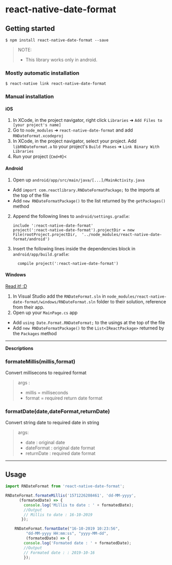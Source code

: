 
# react-native-date-format

## Getting started

`$ npm install react-native-date-format --save`

> NOTE:
>
> * This library works only in android.

### Mostly automatic installation

`$ react-native link react-native-date-format`

### Manual installation


#### iOS

1. In XCode, in the project navigator, right click `Libraries` ➜ `Add Files to [your project's name]`
2. Go to `node_modules` ➜ `react-native-date-format` and add `RNDateFormat.xcodeproj`
3. In XCode, in the project navigator, select your project. Add `libRNDateFormat.a` to your project's `Build Phases` ➜ `Link Binary With Libraries`
4. Run your project (`Cmd+R`)<

#### Android

1. Open up `android/app/src/main/java/[...]/MainActivity.java`
  - Add `import com.reactlibrary.RNDateFormatPackage;` to the imports at the top of the file
  - Add `new RNDateFormatPackage()` to the list returned by the `getPackages()` method
2. Append the following lines to `android/settings.gradle`:
  	```
  	include ':react-native-date-format'
  	project(':react-native-date-format').projectDir = new File(rootProject.projectDir, 	'../node_modules/react-native-date-format/android')
  	```
3. Insert the following lines inside the dependencies block in `android/app/build.gradle`:
  	```
      compile project(':react-native-date-format')
  	```

#### Windows
[Read it! :D](https://github.com/ReactWindows/react-native)

1. In Visual Studio add the `RNDateFormat.sln` in `node_modules/react-native-date-format/windows/RNDateFormat.sln` folder to their solution, reference from their app.
2. Open up your `MainPage.cs` app
  - Add `using Date.Format.RNDateFormat;` to the usings at the top of the file
  - Add `new RNDateFormatPackage()` to the `List<IReactPackage>` returned by the `Packages` method

---

**Descriptions**

### formateMillis(millis,format)

Convert millisecons to required format

> args :
>
> * millis = milliseconds
> * format = required return date format


### formatDate(date,dateFormat,returnDate)

Convert string date to required date in string

> args:
>
> * date        : original date
> * dateFormat  : original date format
> * returnDate : required date format

---

## Usage
```javascript
import RNDateFormat from 'react-native-date-format';

RNDateFormat.formateMillis('1571226208461', 'dd-MM-yyyy',
      (formatedDate) => {
		console.log('Millis to date : ' + formatedDate);
		//Output
		// Millis to date : 16-10-2019
       });

    RNDateFormat.formatDate("16-10-2019 10:23:56",
    	 "dd-MM-yyyy HH:mm:ss", "yyyy-MM-dd",
    	 (formatedDate) => {
		console.log('Formated date : ' + formatedDate);
		//Output
		// Formated date : : 2019-10-16
    	});

```
  